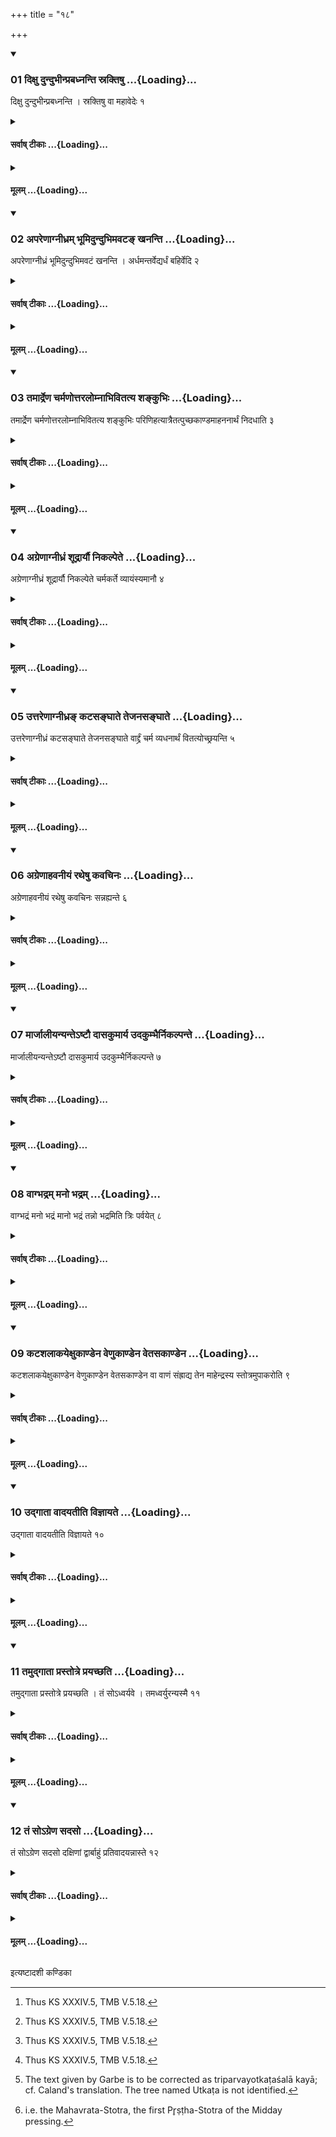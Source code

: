 +++
title = "१८"

+++

<div class="js_include" includetitle="true" newlevelforh1="3" unfilled url="/vedAH_yajuH/taittirIyam/sUtram/ApastambaH/shrautam/vishvAsa-prastutiH/21/18/01_dixu_dundubhInprabadhnanti_sraktiShu.md">
<details open><summary><h3>01 दिक्षु दुन्दुभीन्प्रबध्नन्ति स्रक्तिषु ...{Loading}...</h3></summary>

दिक्षु दुन्दुभीन्प्रबध्नन्ति । स्रक्तिषु वा महावेदेः १
</details>
</div>
<div class="js_include collapsed" newlevelforh1="4" title="सर्वाष् टीकाः" unfilled url="/vedAH_yajuH/taittirIyam/sUtram/ApastambaH/shrautam/sarvASh_TIkAH/21/18/01_dixu_dundubhInprabadhnanti_sraktiShu.md">
<details><summary><h4>सर्वाष् टीकाः ...{Loading}...</h4></summary>
<details><summary>थिते</summary>

1. They fix drums in the (four) directions or on the corners[^1] of the great altar.  

[^1]: Thus KS XXXIV.5, TMB V.5.18. 
</details>
</details>
</div>
<div class="js_include collapsed" newlevelforh1="4" title="मूलम्" unfilled url="/vedAH_yajuH/taittirIyam/sUtram/ApastambaH/shrautam/mUlam/21/18/01_dixu_dundubhInprabadhnanti_sraktiShu.md">
<details><summary><h4>मूलम् ...{Loading}...</h4></summary>

दिक्षु दुन्दुभीन्प्रबध्नन्ति । स्रक्तिषु वा महावेदेः १
</details>
</div>
<div class="js_include" includetitle="true" newlevelforh1="3" unfilled url="/vedAH_yajuH/taittirIyam/sUtram/ApastambaH/shrautam/vishvAsa-prastutiH/21/18/02_apareNAgnIdhram_bhUmidundubhimavaTa~N_khananti.md">
<details open><summary><h3>02 अपरेणाग्नीध्रम् भूमिदुन्दुभिमवटङ् खनन्ति ...{Loading}...</h3></summary>

अपरेणाग्नीध्रं भूमिदुन्दुभिमवटं खनन्ति । अर्धमन्तर्वेद्यर्धं बहिर्वेदि २
</details>
</div>
<div class="js_include collapsed" newlevelforh1="4" title="सर्वाष् टीकाः" unfilled url="/vedAH_yajuH/taittirIyam/sUtram/ApastambaH/shrautam/sarvASh_TIkAH/21/18/02_apareNAgnIdhram_bhUmidundubhimavaTa~N_khananti.md">
<details><summary><h4>सर्वाष् टीकाः ...{Loading}...</h4></summary>
<details><summary>थिते</summary>

2. Behind the Āgnīdhra-shed they dig a pit for the earth drum-half inside the altar and half outside the altar.  
</details>
</details>
</div>
<div class="js_include collapsed" newlevelforh1="4" title="मूलम्" unfilled url="/vedAH_yajuH/taittirIyam/sUtram/ApastambaH/shrautam/mUlam/21/18/02_apareNAgnIdhram_bhUmidundubhimavaTa~N_khananti.md">
<details><summary><h4>मूलम् ...{Loading}...</h4></summary>

अपरेणाग्नीध्रं भूमिदुन्दुभिमवटं खनन्ति । अर्धमन्तर्वेद्यर्धं बहिर्वेदि २
</details>
</div>
<div class="js_include" includetitle="true" newlevelforh1="3" unfilled url="/vedAH_yajuH/taittirIyam/sUtram/ApastambaH/shrautam/vishvAsa-prastutiH/21/18/03_tamArdreNa_charmaNottaralomnAbhivitatya_shankubhiH.md">
<details open><summary><h3>03 तमार्द्रेण चर्मणोत्तरलोम्नाभिवितत्य शङ्कुभिः ...{Loading}...</h3></summary>

तमार्द्रेण चर्मणोत्तरलोम्नाभिवितत्य शङ्कुभिः परिणिहत्यात्रैतत्पुच्छकाण्डमाहननार्थं निदधाति ३
</details>
</div>
<div class="js_include collapsed" newlevelforh1="4" title="सर्वाष् टीकाः" unfilled url="/vedAH_yajuH/taittirIyam/sUtram/ApastambaH/shrautam/sarvASh_TIkAH/21/18/03_tamArdreNa_charmaNottaralomnAbhivitatya_shankubhiH.md">
<details><summary><h4>सर्वाष् टीकाः ...{Loading}...</h4></summary>
<details><summary>थिते</summary>

3. Having spread on it (pit) a wet hide with its hairy side upwards, having fixed it all around by means of pegs (the Adhvaryu) keeps here a piece of the tail for the sake of beating[^1] (the drum).  

[^1]: See XXI.19.8. 
</details>
</details>
</div>
<div class="js_include collapsed" newlevelforh1="4" title="मूलम्" unfilled url="/vedAH_yajuH/taittirIyam/sUtram/ApastambaH/shrautam/mUlam/21/18/03_tamArdreNa_charmaNottaralomnAbhivitatya_shankubhiH.md">
<details><summary><h4>मूलम् ...{Loading}...</h4></summary>

तमार्द्रेण चर्मणोत्तरलोम्नाभिवितत्य शङ्कुभिः परिणिहत्यात्रैतत्पुच्छकाण्डमाहननार्थं निदधाति ३
</details>
</div>
<div class="js_include" includetitle="true" newlevelforh1="3" unfilled url="/vedAH_yajuH/taittirIyam/sUtram/ApastambaH/shrautam/vishvAsa-prastutiH/21/18/04_agreNAgnIdhraM_shUdrAryau_nikalpete.md">
<details open><summary><h3>04 अग्रेणाग्नीध्रं शूद्रार्यौ निकल्पेते ...{Loading}...</h3></summary>

अग्रेणाग्नीध्रं शूद्रार्यौ निकल्पेते चर्मकर्ते व्यायंस्यमानौ ४
</details>
</div>
<div class="js_include collapsed" newlevelforh1="4" title="सर्वाष् टीकाः" unfilled url="/vedAH_yajuH/taittirIyam/sUtram/ApastambaH/shrautam/sarvASh_TIkAH/21/18/04_agreNAgnIdhraM_shUdrAryau_nikalpete.md">
<details><summary><h4>सर्वाष् टीकाः ...{Loading}...</h4></summary>
<details><summary>थिते</summary>

4. In front of the Āgnīdhra shed on a round-cut hide an Ārya and a Śūdra are kept ready in order to tug.  
</details>
</details>
</div>
<div class="js_include collapsed" newlevelforh1="4" title="मूलम्" unfilled url="/vedAH_yajuH/taittirIyam/sUtram/ApastambaH/shrautam/mUlam/21/18/04_agreNAgnIdhraM_shUdrAryau_nikalpete.md">
<details><summary><h4>मूलम् ...{Loading}...</h4></summary>

अग्रेणाग्नीध्रं शूद्रार्यौ निकल्पेते चर्मकर्ते व्यायंस्यमानौ ४
</details>
</div>
<div class="js_include" includetitle="true" newlevelforh1="3" unfilled url="/vedAH_yajuH/taittirIyam/sUtram/ApastambaH/shrautam/vishvAsa-prastutiH/21/18/05_uttareNAgnIdhra~N_kaTasanghAte_tejanasanghAte.md">
<details open><summary><h3>05 उत्तरेणाग्नीध्रङ् कटसङ्घाते तेजनसङ्घाते ...{Loading}...</h3></summary>

उत्तरेणाग्नीध्रं कटसङ्घाते तेजनसङ्घाते वार्द्द्रं चर्म व्यधनार्थं वितत्योच्छ्रयन्ति ५
</details>
</div>
<div class="js_include collapsed" newlevelforh1="4" title="सर्वाष् टीकाः" unfilled url="/vedAH_yajuH/taittirIyam/sUtram/ApastambaH/shrautam/sarvASh_TIkAH/21/18/05_uttareNAgnIdhra~N_kaTasanghAte_tejanasanghAte.md">
<details><summary><h4>सर्वाष् टीकाः ...{Loading}...</h4></summary>
<details><summary>थिते</summary>

5. To the north of the Āgnīdhra-shed on a mat or reed wickerwork, having spread a wet hide for shooting, they raise it (hide).  
</details>
</details>
</div>
<div class="js_include collapsed" newlevelforh1="4" title="मूलम्" unfilled url="/vedAH_yajuH/taittirIyam/sUtram/ApastambaH/shrautam/mUlam/21/18/05_uttareNAgnIdhra~N_kaTasanghAte_tejanasanghAte.md">
<details><summary><h4>मूलम् ...{Loading}...</h4></summary>

उत्तरेणाग्नीध्रं कटसङ्घाते तेजनसङ्घाते वार्द्द्रं चर्म व्यधनार्थं वितत्योच्छ्रयन्ति ५
</details>
</div>
<div class="js_include" includetitle="true" newlevelforh1="3" unfilled url="/vedAH_yajuH/taittirIyam/sUtram/ApastambaH/shrautam/vishvAsa-prastutiH/21/18/06_agreNAhavanIyaM_ratheShu_kavachinaH.md">
<details open><summary><h3>06 अग्रेणाहवनीयं रथेषु कवचिनः ...{Loading}...</h3></summary>

अग्रेणाहवनीयं रथेषु कवचिनः सन्नह्यन्ते ६
</details>
</div>
<div class="js_include collapsed" newlevelforh1="4" title="सर्वाष् टीकाः" unfilled url="/vedAH_yajuH/taittirIyam/sUtram/ApastambaH/shrautam/sarvASh_TIkAH/21/18/06_agreNAhavanIyaM_ratheShu_kavachinaH.md">
<details><summary><h4>सर्वाष् टीकाः ...{Loading}...</h4></summary>
<details><summary>थिते</summary>

6. To the east of the Āhavanīya on the chariots the armoured (princes or sons of warriors) gird themselves.
</details>
</details>
</div>
<div class="js_include collapsed" newlevelforh1="4" title="मूलम्" unfilled url="/vedAH_yajuH/taittirIyam/sUtram/ApastambaH/shrautam/mUlam/21/18/06_agreNAhavanIyaM_ratheShu_kavachinaH.md">
<details><summary><h4>मूलम् ...{Loading}...</h4></summary>

अग्रेणाहवनीयं रथेषु कवचिनः सन्नह्यन्ते ६
</details>
</div>
<div class="js_include" includetitle="true" newlevelforh1="3" unfilled url="/vedAH_yajuH/taittirIyam/sUtram/ApastambaH/shrautam/vishvAsa-prastutiH/21/18/07_mArjAlIyanyante-ShTau_dAsakumArya_udakumbhairnikalpante.md">
<details open><summary><h3>07 मार्जालीयन्यन्तेऽष्टौ दासकुमार्य उदकुम्भैर्निकल्पन्ते ...{Loading}...</h3></summary>

मार्जालीयन्यन्तेऽष्टौ दासकुमार्य उदकुम्भैर्निकल्पन्ते ७
</details>
</div>
<div class="js_include collapsed" newlevelforh1="4" title="सर्वाष् टीकाः" unfilled url="/vedAH_yajuH/taittirIyam/sUtram/ApastambaH/shrautam/sarvASh_TIkAH/21/18/07_mArjAlIyanyante-ShTau_dAsakumArya_udakumbhairnikalpante.md">
<details><summary><h4>सर्वाष् टीकाः ...{Loading}...</h4></summary>
<details><summary>थिते</summary>

7. Near the Mārjālīya-shed eight slave-maidens hold jars full of water ready.[^1]  

[^1]: See XXI.19.18ff.  
</details>
</details>
</div>
<div class="js_include collapsed" newlevelforh1="4" title="मूलम्" unfilled url="/vedAH_yajuH/taittirIyam/sUtram/ApastambaH/shrautam/mUlam/21/18/07_mArjAlIyanyante-ShTau_dAsakumArya_udakumbhairnikalpante.md">
<details><summary><h4>मूलम् ...{Loading}...</h4></summary>

मार्जालीयन्यन्तेऽष्टौ दासकुमार्य उदकुम्भैर्निकल्पन्ते ७
</details>
</div>
<div class="js_include" includetitle="true" newlevelforh1="3" unfilled url="/vedAH_yajuH/taittirIyam/sUtram/ApastambaH/shrautam/vishvAsa-prastutiH/21/18/08_vAgbhadram_mano_bhadram.md">
<details open><summary><h3>08 वाग्भद्रम् मनो भद्रम् ...{Loading}...</h3></summary>

वाग्भद्रं मनो भद्रं मानो भद्रं तन्नो भद्रमिति त्रिः पर्वयेत् ८
</details>
</div>
<div class="js_include collapsed" newlevelforh1="4" title="सर्वाष् टीकाः" unfilled url="/vedAH_yajuH/taittirIyam/sUtram/ApastambaH/shrautam/sarvASh_TIkAH/21/18/08_vAgbhadram_mano_bhadram.md">
<details><summary><h4>सर्वाष् टीकाः ...{Loading}...</h4></summary>
<details><summary>थिते</summary>

8. With vāg bhadram...[^1] having harped the lute thrice by means of a piece of Utkaṭa[^2] (-tree) having three parts  

[^1]: For this formula cf. JB II.4.5.   

[^2]: The text given by Garbe is to be corrected as triparvayotkaṭaśalā kayā; cf. Caland's translation. The tree named Utkaṭa is not identified.  
</details>
</details>
</div>
<div class="js_include collapsed" newlevelforh1="4" title="मूलम्" unfilled url="/vedAH_yajuH/taittirIyam/sUtram/ApastambaH/shrautam/mUlam/21/18/08_vAgbhadram_mano_bhadram.md">
<details><summary><h4>मूलम् ...{Loading}...</h4></summary>

वाग्भद्रं मनो भद्रं मानो भद्रं तन्नो भद्रमिति त्रिः पर्वयेत् ८
</details>
</div>
<div class="js_include" includetitle="true" newlevelforh1="3" unfilled url="/vedAH_yajuH/taittirIyam/sUtram/ApastambaH/shrautam/vishvAsa-prastutiH/21/18/09_kaTashalAkayexukANDena_veNukANDena_vetasakANDena.md">
<details open><summary><h3>09 कटशलाकयेक्षुकाण्डेन वेणुकाण्डेन वेतसकाण्डेन ...{Loading}...</h3></summary>

कटशलाकयेक्षुकाण्डेन वेणुकाण्डेन वेतसकाण्डेन वा वाणं संह्राद्य तेन माहेन्द्रस्य स्तोत्रमुपाकरोति ९
</details>
</div>
<div class="js_include collapsed" newlevelforh1="4" title="सर्वाष् टीकाः" unfilled url="/vedAH_yajuH/taittirIyam/sUtram/ApastambaH/shrautam/sarvASh_TIkAH/21/18/09_kaTashalAkayexukANDena_veNukANDena_vetasakANDena.md">
<details><summary><h4>सर्वाष् टीकाः ...{Loading}...</h4></summary>
<details><summary>थिते</summary>

9. or by means of a piece of sugarcane or by means of a piece of bamboo or by means of a piece of reed, he bespeaks the praise-song (Stotra)[^3] connected with the Māhendra-scoop thereby (i.e. the sound and the formulae).  

[^3]: i.e. the Mahavrata-Stotra, the first Pr̥ṣṭha-Stotra of the Midday pressing.  
</details>
</details>
</div>
<div class="js_include collapsed" newlevelforh1="4" title="मूलम्" unfilled url="/vedAH_yajuH/taittirIyam/sUtram/ApastambaH/shrautam/mUlam/21/18/09_kaTashalAkayexukANDena_veNukANDena_vetasakANDena.md">
<details><summary><h4>मूलम् ...{Loading}...</h4></summary>

कटशलाकयेक्षुकाण्डेन वेणुकाण्डेन वेतसकाण्डेन वा वाणं संह्राद्य तेन माहेन्द्रस्य स्तोत्रमुपाकरोति ९
</details>
</div>
<div class="js_include" includetitle="true" newlevelforh1="3" unfilled url="/vedAH_yajuH/taittirIyam/sUtram/ApastambaH/shrautam/vishvAsa-prastutiH/21/18/10_udgAtA_vAdayatIti_vijnAyate.md">
<details open><summary><h3>10 उद्गाता वादयतीति विज्ञायते ...{Loading}...</h3></summary>

उद्गाता वादयतीति विज्ञायते १०
</details>
</div>
<div class="js_include collapsed" newlevelforh1="4" title="सर्वाष् टीकाः" unfilled url="/vedAH_yajuH/taittirIyam/sUtram/ApastambaH/shrautam/sarvASh_TIkAH/21/18/10_udgAtA_vAdayatIti_vijnAyate.md">
<details><summary><h4>सर्वाष् टीकाः ...{Loading}...</h4></summary>
<details><summary>थिते</summary>

10. It is known (from a Brāhmaṇa-text), "The Udgātr̥ plays the lute."  
</details>
</details>
</div>
<div class="js_include collapsed" newlevelforh1="4" title="मूलम्" unfilled url="/vedAH_yajuH/taittirIyam/sUtram/ApastambaH/shrautam/mUlam/21/18/10_udgAtA_vAdayatIti_vijnAyate.md">
<details><summary><h4>मूलम् ...{Loading}...</h4></summary>

उद्गाता वादयतीति विज्ञायते १०
</details>
</div>
<div class="js_include" includetitle="true" newlevelforh1="3" unfilled url="/vedAH_yajuH/taittirIyam/sUtram/ApastambaH/shrautam/vishvAsa-prastutiH/21/18/11_tamudgAtA_prastotre_prayachChati.md">
<details open><summary><h3>11 तमुद्गाता प्रस्तोत्रे प्रयच्छति ...{Loading}...</h3></summary>

तमुद्गाता प्रस्तोत्रे प्रयच्छति । तं सोऽध्वर्यवे । तमध्वर्युरन्यस्मै ११
</details>
</div>
<div class="js_include collapsed" newlevelforh1="4" title="सर्वाष् टीकाः" unfilled url="/vedAH_yajuH/taittirIyam/sUtram/ApastambaH/shrautam/sarvASh_TIkAH/21/18/11_tamudgAtA_prastotre_prayachChati.md">
<details><summary><h4>सर्वाष् टीकाः ...{Loading}...</h4></summary>
<details><summary>थिते</summary>

11. The Udgātr̥ gives it (lute) to the Prastotr̥; he (gives) it to the Adhvaryu; the Adhvaryu (gives) it to someone else...
</details>
</details>
</div>
<div class="js_include collapsed" newlevelforh1="4" title="मूलम्" unfilled url="/vedAH_yajuH/taittirIyam/sUtram/ApastambaH/shrautam/mUlam/21/18/11_tamudgAtA_prastotre_prayachChati.md">
<details><summary><h4>मूलम् ...{Loading}...</h4></summary>

तमुद्गाता प्रस्तोत्रे प्रयच्छति । तं सोऽध्वर्यवे । तमध्वर्युरन्यस्मै ११
</details>
</div>
<div class="js_include" includetitle="true" newlevelforh1="3" unfilled url="/vedAH_yajuH/taittirIyam/sUtram/ApastambaH/shrautam/vishvAsa-prastutiH/21/18/12_taM_so-greNa_sadaso.md">
<details open><summary><h3>12 तं सोऽग्रेण सदसो ...{Loading}...</h3></summary>

तं सोऽग्रेण सदसो दक्षिणां द्वार्बाहुं प्रतिवादयन्नास्ते १२
</details>
</div>
<div class="js_include collapsed" newlevelforh1="4" title="सर्वाष् टीकाः" unfilled url="/vedAH_yajuH/taittirIyam/sUtram/ApastambaH/shrautam/sarvASh_TIkAH/21/18/12_taM_so-greNa_sadaso.md">
<details><summary><h4>सर्वाष् टीकाः ...{Loading}...</h4></summary>
<details><summary>थिते</summary>

12. Playing it in front of the Sadas near the southern door post, he remains seated.  
</details>
</details>
</div>
<div class="js_include collapsed" newlevelforh1="4" title="मूलम्" unfilled url="/vedAH_yajuH/taittirIyam/sUtram/ApastambaH/shrautam/mUlam/21/18/12_taM_so-greNa_sadaso.md">
<details><summary><h4>मूलम् ...{Loading}...</h4></summary>

तं सोऽग्रेण सदसो दक्षिणां द्वार्बाहुं प्रतिवादयन्नास्ते १२
</details>
</div>





  
इत्यष्टादशी कण्डिका 

